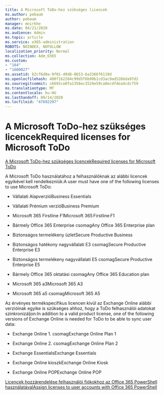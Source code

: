 ```yaml
---
title: A Microsoft ToDo-hez szükséges licencek
ms.author: pebaum
author: pebaum
manager: mnirkhe
ms.date: 04/21/2020
ms.audience: Admin
ms.topic: article
ms.service: o365-administration
ROBOTS: NOINDEX, NOFOLLOW
localization_priority: Normal
ms.collection: Adm_O365
ms.custom:
- "164"
- "1600027"
ms.assetid: b2cf6d0a-9f01-49d8-8653-6a3366f6119d
ms.openlocfilehash: 490f1b2284c99d5f6b90b1cd3ac9ad526bda97d2
ms.sourcegitcommit: c6692ce0fa1358ec3529e59ca0ecdfdea4cdc759
ms.translationtype: MT
ms.contentlocale: hu-HU
ms.lasthandoff: 09/14/2020
ms.locfileid: "47692297"
---
```

# <a name="required-licenses-for-microsoft-todo"></a><span data-ttu-id="ff546-102">A Microsoft ToDo-hez szükséges licencek</span><span class="sxs-lookup"><span data-stu-id="ff546-102">Required licenses for Microsoft ToDo</span></span>

[<span data-ttu-id="ff546-103">A Microsoft ToDo-hez szükséges licencek</span><span class="sxs-lookup"><span data-stu-id="ff546-103">Required licenses for Microsoft ToDo</span></span>](https://support.office.com/article/381e9d1b-c500-49b5-973e-890fd86528d7.aspx)
  
<span data-ttu-id="ff546-104">A Microsoft ToDo használatához a felhasználóknak az alábbi licencek egyikével kell rendelkezniük:</span><span class="sxs-lookup"><span data-stu-id="ff546-104">A user must have one of the following licenses to use Microsoft ToDo:</span></span>
  
- <span data-ttu-id="ff546-105">Vállalati Alapverzió</span><span class="sxs-lookup"><span data-stu-id="ff546-105">Business Essentials</span></span>

- <span data-ttu-id="ff546-106">Vállalati Prémium verzió</span><span class="sxs-lookup"><span data-stu-id="ff546-106">Business Premium</span></span>

- <span data-ttu-id="ff546-107">Microsoft 365 Firstline F1</span><span class="sxs-lookup"><span data-stu-id="ff546-107">Microsoft 365 Firstline F1</span></span>

- <span data-ttu-id="ff546-108">Bármely Office 365 Enterprise csomag</span><span class="sxs-lookup"><span data-stu-id="ff546-108">Any Office 365 Enterprise plan</span></span>

- <span data-ttu-id="ff546-109">Biztonságos termelékeny üzlet</span><span class="sxs-lookup"><span data-stu-id="ff546-109">Secure Productive Business</span></span>

- <span data-ttu-id="ff546-110">Biztonságos hatékony nagyvállalati E3 csomag</span><span class="sxs-lookup"><span data-stu-id="ff546-110">Secure Productive Enterprise E3</span></span>

- <span data-ttu-id="ff546-111">Biztonságos termelékeny nagyvállalati E5 csomag</span><span class="sxs-lookup"><span data-stu-id="ff546-111">Secure Productive Enterprise E5</span></span>

- <span data-ttu-id="ff546-112">Bármely Office 365 oktatási csomag</span><span class="sxs-lookup"><span data-stu-id="ff546-112">Any Office 365 Education plan</span></span>

- <span data-ttu-id="ff546-113">Microsoft 365 a3</span><span class="sxs-lookup"><span data-stu-id="ff546-113">Microsoft 365 A3</span></span>

- <span data-ttu-id="ff546-114">Microsoft 365 a5 csomag</span><span class="sxs-lookup"><span data-stu-id="ff546-114">Microsoft 365 A5</span></span>

<span data-ttu-id="ff546-115">Az érvényes termékspecifikus licencen kívül az Exchange Online alábbi verzióinak egyike is szükséges ahhoz, hogy a ToDo felhasználói adatokat szinkronizáljon:</span><span class="sxs-lookup"><span data-stu-id="ff546-115">In addition to a valid product license, one of the following versions of Exchange Online is needed for ToDo to be able to sync user data:</span></span>
  
- <span data-ttu-id="ff546-116">Exchange Online 1. csomag</span><span class="sxs-lookup"><span data-stu-id="ff546-116">Exchange Online Plan 1</span></span>

- <span data-ttu-id="ff546-117">Exchange Online 2. csomag</span><span class="sxs-lookup"><span data-stu-id="ff546-117">Exchange Online Plan 2</span></span>

- <span data-ttu-id="ff546-118">Exchange Essentials</span><span class="sxs-lookup"><span data-stu-id="ff546-118">Exchange Essentials</span></span>

- <span data-ttu-id="ff546-119">Exchange Online kioszk</span><span class="sxs-lookup"><span data-stu-id="ff546-119">Exchange Online Kiosk</span></span>

- <span data-ttu-id="ff546-120">Exchange Online POP</span><span class="sxs-lookup"><span data-stu-id="ff546-120">Exchange Online POP</span></span>

[<span data-ttu-id="ff546-121">Licencek hozzárendelése felhasználói fiókokhoz az Office 365 PowerShell használatával</span><span class="sxs-lookup"><span data-stu-id="ff546-121">Assign licenses to user accounts with Office 365 PowerShell</span></span>](https://docs.microsoft.com/office365/enterprise/powershell/assign-licenses-to-user-accounts-with-office-365-powershell )
  